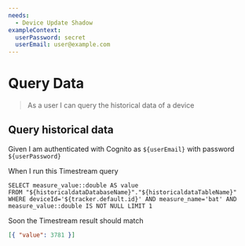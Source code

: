 ```yaml
---
needs:
  - Device Update Shadow
exampleContext:
  userPassword: secret
  userEmail: user@example.com
---
```


# Query Data

> As a user I can query the historical data of a device

## Query historical data

Given I am authenticated with Cognito as `${userEmail}` with password
`${userPassword}`

When I run this Timestream query

```
SELECT measure_value::double AS value
FROM "${historicaldataDatabaseName}"."${historicaldataTableName}"
WHERE deviceId='${tracker.default.id}' AND measure_name='bat' AND measure_value::double IS NOT NULL LIMIT 1
```

Soon the Timestream result should match

```json
[{ "value": 3781 }]
```
